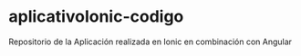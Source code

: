 # aplicativoIonic-codigo
Repositorio de la Aplicación realizada en Ionic en combinación con Angular
